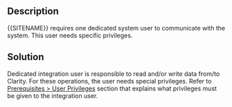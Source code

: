 ## Description

{{SITENAME}} requires one dedicated system user to communicate with the system. This user needs specific privileges.

## Solution

Dedicated integration user is responsible to read and/or write data from/to Clarity. For these operations, the user needs special privileges. Refer to [Prerequisites > User Privileges](../../../../connectors/clarity.md#user-privileges) section that explains what privileges must be given to the integration user.

